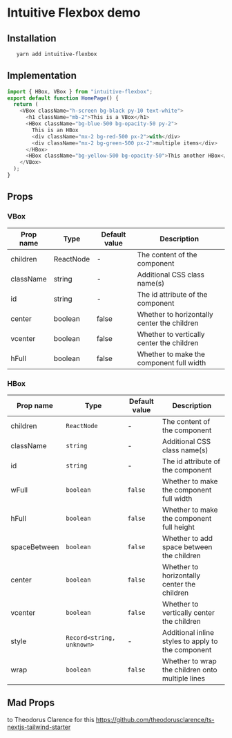 # Intuitive Flexbox demo

## Installation

```bash
   yarn add intuitive-flexbox
```

## Implementation

```typescript
import { HBox, VBox } from "intuitive-flexbox";
export default function HomePage() {
  return (
    <VBox className="h-screen bg-black py-10 text-white">
      <h1 className="mb-2">This is a VBox</h1>
      <HBox className="bg-blue-500 bg-opacity-50 py-2">
        This is an HBox
        <div className="mx-2 bg-red-500 px-2">with</div>
        <div className="mx-2 bg-green-500 px-2">multiple items</div>
      </HBox>
      <HBox className="bg-yellow-500 bg-opacity-50">This another HBox</HBox>
    </VBox>
  );
}
```

## Props

### VBox

| Prop name | Type      | Default value | Description                                 |
| --------- | --------- | ------------- | ------------------------------------------- |
| children  | ReactNode | -             | The content of the component                |
| className | string    | -             | Additional CSS class name(s)                |
| id        | string    | -             | The id attribute of the component           |
| center    | boolean   | false         | Whether to horizontally center the children |
| vcenter   | boolean   | false         | Whether to vertically center the children   |
| hFull     | boolean   | false         | Whether to make the component full width    |

### HBox

| Prop name    | Type                      | Default value | Description                                        |
| ------------ | ------------------------- | ------------- | -------------------------------------------------- |
| children     | `ReactNode`               | -             | The content of the component                       |
| className    | `string`                  | -             | Additional CSS class name(s)                       |
| id           | `string`                  | -             | The id attribute of the component                  |
| wFull        | `boolean`                 | `false`       | Whether to make the component full width           |
| hFull        | `boolean`                 | `false`       | Whether to make the component full height          |
| spaceBetween | `boolean`                 | `false`       | Whether to add space between the children          |
| center       | `boolean`                 | `false`       | Whether to horizontally center the children        |
| vcenter      | `boolean`                 | `false`       | Whether to vertically center the children          |
| style        | `Record<string, unknown>` | -             | Additional inline styles to apply to the component |
| wrap         | `boolean`                 | `false`       | Whether to wrap the children onto multiple lines   |

## Mad Props

  <p>to Theodorus Clarence for this <a href="https://github.com/theodorusclarence/ts-nextjs-tailwind-starter">https://github.com/theodorusclarence/ts-nextjs-tailwind-starter</a></p>
